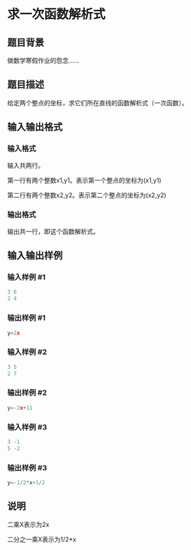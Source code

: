 # 求一次函数解析式

## 题目背景

做数学寒假作业的怨念……

## 题目描述

给定两个整点的坐标，求它们所在直线的函数解析式（一次函数）。

## 输入输出格式

### 输入格式

输入共两行。

第一行有两个整数x1,y1。表示第一个整点的坐标为(x1,y1)

第二行有两个整数x2,y2。表示第二个整点的坐标为(x2,y2)

### 输出格式

输出共一行，即这个函数解析式。

## 输入输出样例

### 输入样例 #1

```cpp
3 6
2 4

```
### 输出样例 #1

```cpp
y=2x

```
### 输入样例 #2

```cpp
3 5
2 7
```


### 输出样例 #2

```cpp
y=-2x+11
```


### 输入样例 #3

```cpp
3 -1
5 -2
```


### 输出样例 #3

```cpp
y=-1/2*x+1/2
```


## 说明

二乘X表示为2x

二分之一乘X表示为1/2\*x

